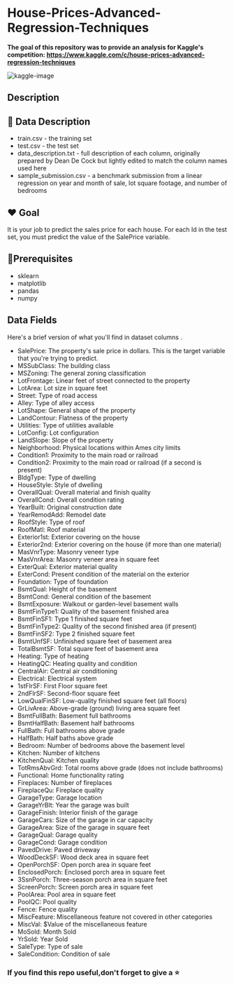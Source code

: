 # House-Prices-Advanced-Regression-Techniques

**The goal of this repository was to provide an analysis for Kaggle's competition:  https://www.kaggle.com/c/house-prices-advanced-regression-techniques**

![kaggle-image](https://storage.googleapis.com/kaggle-media/competitions/House%20Prices/kaggle_5407_media_housesbanner.png)



## Description

## 📁 **Data Description**
- train.csv - the training set
- test.csv - the test set
- data_description.txt - full description of each column, originally prepared by Dean De Cock but lightly edited to match the column names used here
- sample_submission.csv - a benchmark submission from a linear regression on year and month of sale, lot square footage, and number of bedrooms

## ❤️ Goal
It is your job to predict the sales price for each house. For each Id in the test set, you must predict the value of the SalePrice variable. 
## 🔑Prerequisites

* sklearn
* matplotlib
* pandas
* numpy


## Data Fields

Here's a brief version of what you'll find in  dataset columns .

- SalePrice: The property's sale price in dollars. This is the target variable that you're trying to predict.
- MSSubClass: The building class
- MSZoning: The general zoning classification
- LotFrontage: Linear feet of street connected to the property
- LotArea: Lot size in square feet
- Street: Type of road access
- Alley: Type of alley access
- LotShape: General shape of the property
- LandContour: Flatness of the property
- Utilities: Type of utilities available
- LotConfig: Lot configuration
- LandSlope: Slope of the property
- Neighborhood: Physical locations within Ames city limits
- Condition1: Proximity to the main road or railroad
- Condition2: Proximity to the main road or railroad (if a second is present)
- BldgType: Type of dwelling
- HouseStyle: Style of dwelling
- OverallQual: Overall material and finish quality
- OverallCond: Overall condition rating
- YearBuilt: Original construction date
- YearRemodAdd: Remodel date
- RoofStyle: Type of roof
- RoofMatl: Roof material
- Exterior1st: Exterior covering on the house
- Exterior2nd: Exterior covering on the house (if more than one material)
- MasVnrType: Masonry veneer type
- MasVnrArea: Masonry veneer area in square feet
- ExterQual: Exterior material quality
- ExterCond: Present condition of the material on the exterior
- Foundation: Type of foundation
- BsmtQual: Height of the basement
- BsmtCond: General condition of the basement
- BsmtExposure: Walkout or garden-level basement walls
- BsmtFinType1: Quality of the basement finished area
- BsmtFinSF1: Type 1 finished square feet
- BsmtFinType2: Quality of the second finished area (if present)
- BsmtFinSF2: Type 2 finished square feet
- BsmtUnfSF: Unfinished square feet of basement area
- TotalBsmtSF: Total square feet of basement area
- Heating: Type of heating
- HeatingQC: Heating quality and condition
- CentralAir: Central air conditioning
- Electrical: Electrical system
- 1stFlrSF: First Floor square feet
- 2ndFlrSF: Second-floor square feet
- LowQualFinSF: Low-quality finished square feet (all floors)
- GrLivArea: Above-grade (ground) living area square feet
- BsmtFullBath: Basement full bathrooms
- BsmtHalfBath: Basement half bathrooms
- FullBath: Full bathrooms above grade
- HalfBath: Half baths above grade
- Bedroom: Number of bedrooms above the basement level
- Kitchen: Number of kitchens
- KitchenQual: Kitchen quality
- TotRmsAbvGrd: Total rooms above grade (does not include bathrooms)
- Functional: Home functionality rating
- Fireplaces: Number of fireplaces
- FireplaceQu: Fireplace quality
- GarageType: Garage location
- GarageYrBlt: Year the garage was built
- GarageFinish: Interior finish of the garage
- GarageCars: Size of the garage in car capacity
- GarageArea: Size of the garage in square feet
- GarageQual: Garage quality
- GarageCond: Garage condition
- PavedDrive: Paved driveway
- WoodDeckSF: Wood deck area in square feet
- OpenPorchSF: Open porch area in square feet
- EnclosedPorch: Enclosed porch area in square feet
- 3SsnPorch: Three-season porch area in square feet
- ScreenPorch: Screen porch area in square feet
- PoolArea: Pool area in square feet
- PoolQC: Pool quality
- Fence: Fence quality
- MiscFeature: Miscellaneous feature not covered in other categories
- MiscVal: $Value of the miscellaneous feature
- MoSold: Month Sold
- YrSold: Year Sold
- SaleType: Type of sale
- SaleCondition: Condition of sale

### If you find this repo useful,don't forget to give a ⭐